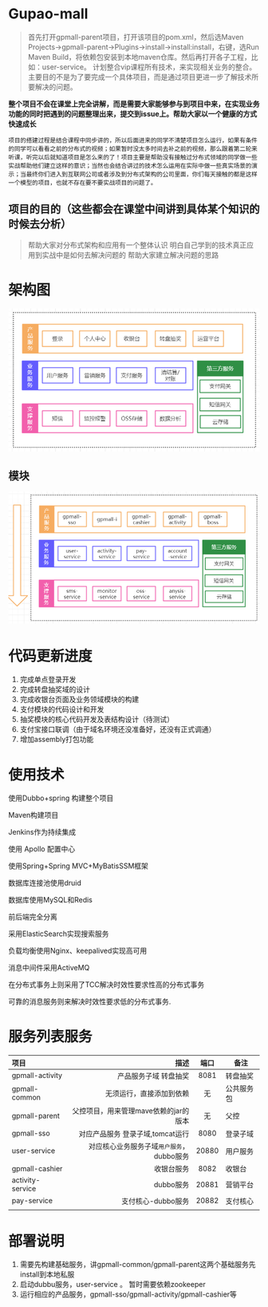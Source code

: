 # Gupao-mall

> 首先打开gpmall-parent项目，打开该项目的pom.xml，然后选Maven Projects->gpmall-parent->Plugins->install->install:install，右键，选Run Maven Build，将依赖包安装到本地maven仓库。然后再打开各子工程，比如：user-service。
> 计划整合vip课程所有技术，来实现相关业务的整合。主要目的不是为了要完成一个具体项目，而是通过项目更进一步了解技术所要解决的问题。

**整个项目不会在课堂上完全讲解，而是需要大家能够参与到项目中来，在实现业务功能的同时把遇到的问题整理出来，提交到issue上。帮助大家以一个健康的方式快速成长**

`项目的搭建过程是结合课程中同步讲的，所以后面进来的同学不清楚项目怎么运行，如果有条件的同学可以看看之前的分布式的视频；如果暂时没太多时间去补之前的视频，那么跟着第二轮来听课，听完以后就知道项目是怎么来的了！项目主要是帮助没有接触过分布式领域的同学做一些实战帮助他们建立这样的意识；当然也会结合讲过的技术怎么运用在实际中做一些真实场景的演示；当最终你们进入到互联网公司或者涉及到分布式架构的公司里面，你们每天接触的都是这样一个模型的项目，也就不存在要不要实战项目的问题了。`

## 项目的目的（这些都会在课堂中间讲到具体某个知识的时候去分析）

> 帮助大家对分布式架构和应用有一个整体认识
> 明白自己学到的技术真正应用到实战中是如何去解决问题的
> 帮助大家建立解决问题的思路

# 架构图

![架构图](架构图.png)

## 模块

![技术模块](技术模块.png)




# 代码更新进度

1. 完成单点登录开发
2. 完成转盘抽奖域的设计
3. 完成收银台页面及业务领域模块的构建
4. 支付模块的代码设计和开发
5. 抽奖模块的核心代码开发及表结构设计（待测试）
6. 支付宝接口联调（由于域名环境还没准备好，还没有正式调通）
7. 增加assembly打包功能


# 使用技术
使用Dubbo+spring 构建整个项目

Maven构建项目

Jenkins作为持续集成

使用 Apollo 配置中心

使用Spring+Spring MVC+MyBatisSSM框架

数据库连接池使用druid

数据库使用MySQL和Redis

前后端完全分离

采用ElasticSearch实现搜索服务

负载均衡使用Nginx、keepalived实现高可用

消息中间件采用ActiveMQ

在分布式事务上则采用了TCC解决时效性要求性高的分布式事务

可靠的消息服务则来解决时效性要求低的分布式事务.

# 服务列表服务

| 项目      |  描述 | 端口 | 备注  |
| :-------- | --------:| :--: | ---- |
| gpmall-activity | 产品服务子域 转盘抽奖 | 8081 |  转盘抽奖 |
| gpmall-common | 无须运行，直接添加到依赖 |  无  |  公共服务包  |
| gpmall-parent | 父控项目，用来管理mave依赖的jar的版本 | 无 | 父控  |
| gpmall-sso  | 对应产品服务 登录子域,tomcat运行 | 8080 | 登录子域 |
| user-service | 对应核心业务服务子域`用户服务`，dubbo服务 | 20880 | 用户服务 |
| gpmall-cashier | 收银台服务 | 8082 | 收银台 |
| activity-service | dubbo服务 | 20881 | 营销平台 |
| pay-service | 支付核心-dubbo服务 | 20882 | 支付核心 |
|  |  |  |  |

# 部署说明

1. 需要先构建基础服务，讲gpmall-common/gpmall-parent这两个基础服务先install到本地私服
2. 启动dubbu服务，user-service 。 暂时需要依赖zookeeper
3. 运行相应的产品服务，gpmall-sso/gpmall-activity/gpmall-cashier等
